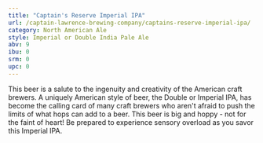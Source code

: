 ```yaml
---
title: "Captain's Reserve Imperial IPA"
url: /captain-lawrence-brewing-company/captains-reserve-imperial-ipa/
category: North American Ale
style: Imperial or Double India Pale Ale
abv: 9
ibu: 0
srm: 0
upc: 0
---
```

This beer is a salute to the ingenuity and creativity of the American craft brewers. A uniquely American style of beer, the Double or Imperial IPA, has become the calling card of many craft brewers who aren't afraid to push the limits of what hops can add to a beer. This beer is big and hoppy - not for the faint of heart! Be prepared to experience sensory overload as you savor this Imperial IPA.
